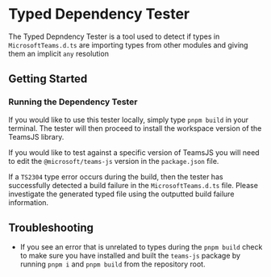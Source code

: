 # Typed Dependency Tester

The Typed Depndency Tester is a tool used to detect if types in `MicrosoftTeams.d.ts` are importing types from other modules and giving them an implicit `any` resolution

## Getting Started

### Running the Dependency Tester

If you would like to use this tester locally, simply type `pnpm build` in your terminal. The tester will then proceed to install the workspace version of the TeamsJS library.

If you would like to test against a specific version of TeamsJS you will need to edit the `@microsoft/teams-js` version in the `package.json` file.

If a `TS2304` type error occurs during the build, then the tester has successfully detected a build failure in the `MicrosoftTeams.d.ts` file. Please investigate the generated typed file using the outputted build failure information.

## Troubleshooting

- If you see an error that is unrelated to types during the `pnpm build` check to make sure you have installed and built the `teams-js` package by running `pnpm i` and `pnpm build` from the repository root.

